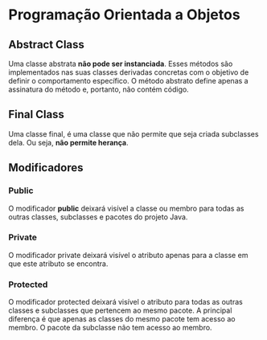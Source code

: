 # Programação Orientada a Objetos

## Abstract Class

Uma classe abstrata **não pode ser instanciada**. Esses métodos são implementados nas suas classes derivadas concretas com o objetivo de definir o comportamento específico. O método abstrato define apenas a assinatura do método e, portanto, não contém código.

## Final Class

Uma classe final, é uma classe que não permite que seja criada subclasses dela. Ou seja, **não permite herança**.

## Modificadores

### Public

O modificador **public** deixará visível a classe ou membro para todas as outras classes, subclasses e pacotes do projeto Java.

### Private

O modificador private deixará visível o atributo apenas para a classe em que este atributo se encontra.

### Protected

O modificador protected deixará visível o atributo para todas as outras classes e subclasses que pertencem ao mesmo pacote. A principal diferença é que apenas as classes do mesmo pacote tem acesso ao membro. O pacote da subclasse não tem acesso ao membro.
